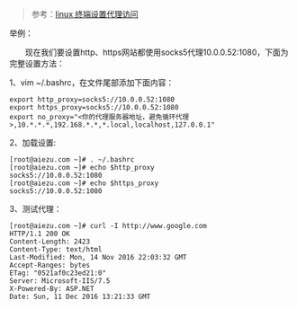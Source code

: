 
>参考：[linux 终端设置代理访问](http://aiezu.com/article/linux_bash_set_proxy.html)

举例：

　　现在我们要设置http、https网站都使用socks5代理10.0.0.52:1080，下面为完整设置方法：

1、vim ~/.bashrc，在文件尾部添加下面内容：
```shell
export http_proxy=socks5://10.0.0.52:1080
export https_proxy=socks5://10.0.0.52:1080
export no_proxy="<你的代理服务器地址，避免循环代理>,10.*.*.*,192.168.*.*,*.local,localhost,127.0.0.1"
```

2、加载设置:
```shell
[root@aiezu.com ~]# . ~/.bashrc
[root@aiezu.com ~]# echo $http_proxy
socks5://10.0.0.52:1080
[root@aiezu.com ~]# echo $https_proxy
socks5://10.0.0.52:1080
```

3、测试代理：
```shell
[root@aiezu.com ~]# curl -I http://www.google.com
HTTP/1.1 200 OK
Content-Length: 2423
Content-Type: text/html
Last-Modified: Mon, 14 Nov 2016 22:03:32 GMT
Accept-Ranges: bytes
ETag: "0521af0c23ed21:0"
Server: Microsoft-IIS/7.5
X-Powered-By: ASP.NET
Date: Sun, 11 Dec 2016 13:21:33 GMT
```
